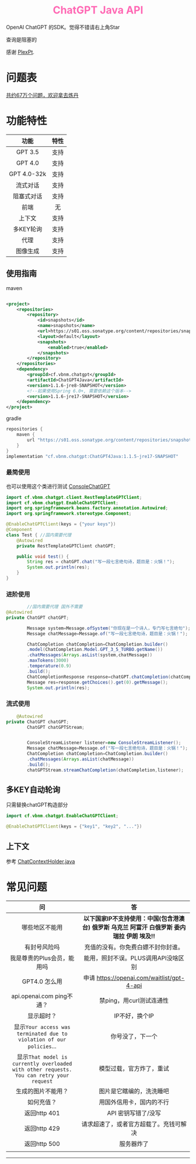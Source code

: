 <h1 style="text-align: center; color: hotpink; -webkit-animation: rainbow 5s infinite; -moz-animation: rainbow 5s infinite; -o-animation: rainbow 5s infinite; animation: rainbow 5s infinite;">ChatGPT Java API</h1>

OpenAI ChatGPT 的SDK。觉得不错请右上角Star

查询是阻塞的

感谢 [PlexPt](https://github.com/PlexPt/).

# 问题表

[共约67万个问题，欢迎拿去炼丹](https://github.com/PlexPt/awesome-chatgpt-prompts-zh/blob/main/question/README.md)

# 功能特性

|     功能      | 特性 |
|:-----------:|:--:|
|   GPT 3.5   | 支持 |
|   GPT 4.0   | 支持 |
| GPT 4.0-32k | 支持 |
|    流式对话     | 支持 |
|    阻塞式对话    | 支持 |
|     前端      | 无  |
|     上下文     | 支持 |
|   多KEY轮询    | 支持 |
|     代理      | 支持 |
|    图像生成     | 支持 |

## 使用指南

maven

```xml

<project>
    <repositories>
        <repository>
            <id>snapshots</id>
            <name>snapshots</name>
            <url>https://s01.oss.sonatype.org/content/repositories/snapshots/</url>
            <layout>default</layout>
            <snapshots>
                <enabled>true</enabled>
            </snapshots>
        </repository>
    </repositories>
    <dependency>
        <groupId>cf.vbnm.chatgpt</groupId>
        <artifactId>ChatGPT4Java</artifactId>
        <version>1.1.6-jre8-SNAPSHOT</version>
        <!--如果使用Spring 6.0+, 需要依赖这个版本-->
        <version>1.1.6-jre17-SNAPSHOT</version>
    </dependency>
</project>
```

gradle

```groovy
repositories {
    maven {
        url "https://s01.oss.sonatype.org/content/repositories/snapshots/"
    }
}
implementation "cf.vbnm.chatgpt:ChatGPT4Java:1.1.5-jre17-SNAPSHOT"
```

### 最简使用

也可以使用这个类进行测试 [ConsoleChatGPT](src/test/java/cf/vbnm/chatgpt/StreamTest.java)

```java
import cf.vbnm.chatgpt.client.RestTemplateGPTClient;
import cf.vbnm.chatgpt.EnableChatGPTClient;
import org.springframework.beans.factory.annotation.Autowired;
import org.springframework.stereotype.Component;

@EnableChatGPTClient(keys = {"your keys"})
@Component
class Test { //国内需要代理
    @Autowired
    private RestTemplateGPTClient chatGPT;

    public void test() {
        String res = chatGPT.chat("写一段七言绝句诗，题目是：火锅！");
        System.out.println(res);
    }
}

```

### 进阶使用

```java
        //国内需要代理 国外不需要
@Autowired
private ChatGPT chatGPT;

        Message system=Message.ofSystem("你现在是一个诗人，专门写七言绝句");
        Message chatMessage=Message.of("写一段七言绝句诗，题目是：火锅！");

        ChatCompletion chatCompletion=ChatCompletion.builder()
        .model(ChatCompletion.Model.GPT_3_5_TURBO.getName())
        .chatMessages(Arrays.asList(system,chatMessage))
        .maxTokens(3000)
        .temperature(0.9)
        .build();
        ChatCompletionResponse response=chatGPT.chatCompletion(chatCompletion);
        Message res=response.getChoices().get(0).getMessage();
        System.out.println(res);

```

### 流式使用

```java
    @Autowired
private ChatGPT chatGPT;
        ChatGPT chatGPTStream;


        ConsoleStreamListener listener=new ConsoleStreamListener();
        Message chatMessage=Message.of("写一段七言绝句诗，题目是：火锅！");
        ChatCompletion chatCompletion=ChatCompletion.builder()
        .chatMessages(Arrays.asList(chatMessage))
        .build();
        chatGPTStream.streamChatCompletion(chatCompletion,listener);

```

## 多KEY自动轮询

只需替换chatGPT构造部分

```java
import cf.vbnm.chatgpt.EnableChatGPTClient;

@EnableChatGPTClient(keys = {"key1", "key2", "..."})
```

## 上下文

参考  [ChatContextHolder.java](src/main/java/cf/vbnm/chatgpt/util/ChatContextHolder.java)

# 常见问题

|                                           问                                            |                            答                            |
|:--------------------------------------------------------------------------------------:|:-------------------------------------------------------:|
|                                        哪些地区不能用                                         | **以下国家IP不支持使用：中国(包含港澳台) 俄罗斯 乌克兰 阿富汗 白俄罗斯 委内瑞拉 伊朗 埃及!!** |
|                                         有封号风险吗                                         |                    充值的没有。你免费白嫖不封你封谁。                    |
|                                    我是尊贵的Plus会员，能用吗                                     |                  能用，照封不误。PLUS调用API没啥区别                  |
|                                       GPT4.0 怎么用                                       |        申请 https://openai.com/waitlist/gpt-4-api         |
|                                 api.openai.com ping不通？                                 |                    禁ping，用curl测试连通性                     |
|                                         显示超时？                                          |                        IP不好，换个IP                        |
|           显示`Your access was terminated due to violation of our policies`...           |                        你号没了，下一个                         |
| 显示`That model is currently overloaded with other requests. You can retry your request` |                      模型过载，官方炸了，重试                       |
|                                       生成的图片不能用？                                        |                      图片是它瞎编的，洗洗睡吧                       |
|                                         如何充值？                                          |                      用国外信用卡，国内的不行                       |
|                                       返回http 401                                       |                      API 密钥写错了/没写                       |
|                                       返回http 429                                       |                   请求超速了，或者官方超载了。充钱可解决                   |
|                                       返回http 500                                       |                          服务器炸了                          |
|                                                                                        |                                                         |

---
